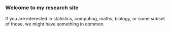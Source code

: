 ### Welcome to my research site

If you are interested in statistics, computing, maths, biology, or some subset of those, we might have something in common.